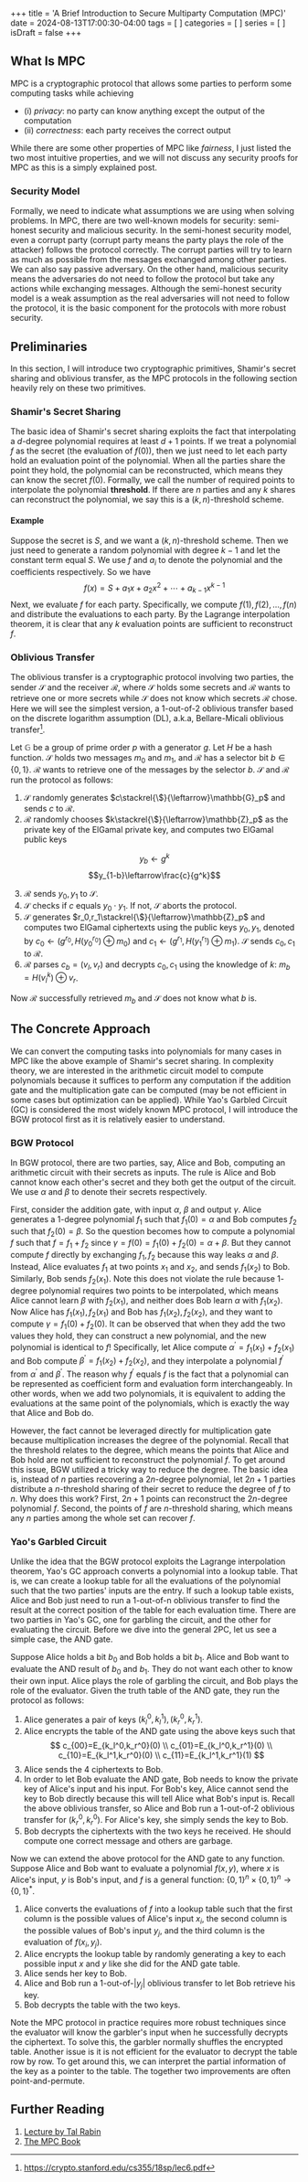 +++
title = 'A Brief Introduction to Secure Multiparty Computation (MPC)'
date = 2024-08-13T17:00:30-04:00
tags = [
]
categories = [
]
series = [
]
isDraft = false
+++

## What Is MPC

MPC is a cryptographic protocol that allows some parties to perform some computing tasks while achieving 
* (i) *privacy*: no party can know anything except the output of the computation
* (ii) *correctness*: each party receives the correct output

While there are some other properties of MPC like *fairness*, I just listed the two most intuitive properties, and we will not discuss any security proofs for MPC as this is a simply explained post.

### Security Model

Formally, we need to indicate what assumptions we are using when solving problems. In MPC, there are two well-known models for security: semi-honest security and malicious security. In the semi-honest security model, even a corrupt party (corrupt party means the party plays the role of the attacker) follows the protocol correctly. The corrupt parties will try to learn as much as possible from the messages exchanged among other parties. We can also say passive adversary. On the other hand, malicious security means the adversaries do not need to follow the protocol but take any actions while exchanging messages. Although the semi-honest security model is a weak assumption as the real adversaries will not need to follow the protocol, it is the basic component for the protocols with more robust security.

## Preliminaries

In this section, I will introduce two cryptographic primitives, Shamir's secret sharing and oblivious transfer, as the MPC protocols in the following section heavily rely on these two primitives.

### Shamir's Secret Sharing

The basic idea of Shamir's secret sharing exploits the fact that interpolating a $d$-degree polynomial requires at least $d+1$ points. If we treat a polynomial $f$ as the secret (the evaluation of $f(0)$), then we just need to let each party hold an evaluation point of the polynomial. When all the parties share the point they hold, the polynomial can be reconstructed, which means they can know the secret $f(0)$. Formally, we call the number of required points to interpolate the polynomial **threshold**. If there are $n$ parties and any $k$ shares can reconstruct the polynomial, we say this is a $(k,n)$-threshold scheme.

#### Example

Suppose the secret is $S$, and we want a $(k,n)$-threshold scheme. Then we just need to generate a random polynomial with degree $k-1$ and let the constant term equal $S$. We use $f$ and $a_i$ to denote the polynomial and the coefficients respectively. So we have 
$$
f(x)=S+a_1x+a_2x^2+\cdots+a_{k-1}x^{k-1}
$$
Next, we evaluate $f$ for each party. Specifically, we compute $f(1),f(2),\dots,f(n)$ and distribute the evaluations to each party. By the Lagrange interpolation theorem, it is clear that any $k$ evaluation points are sufficient to reconstruct $f$.

### Oblivious Transfer

The oblivious transfer is a cryptographic protocol involving two parties, the sender $\mathcal{S}$ and the receiver $\mathcal{R}$, where $\mathcal{S}$ holds some secrets and $\mathcal{R}$ wants to retrieve one or more secrets while $\mathcal{S}$ does not know which secrets $\mathcal{R}$ chose. Here we will see the simplest version, a 1-out-of-2 oblivious transfer based on the discrete logarithm assumption (DL), a.k.a, Bellare-Micali oblivious transfer[^1].

Let $\mathbb{G}$ be a group of prime order $p$ with a generator $g$. Let $H$ be a hash function. $\mathcal{S}$ holds two messages $m_0$ and $m_1$, and $\mathcal{R}$ has a selector bit $b\in\{0,1\}$. $\mathcal{R}$ wants to retrieve one of the messages by the selector $b$. $\mathcal{S}$ and $\mathcal{R}$ run the protocol as follows:

1. $\mathcal{S}$ randomly generates $c\stackrel{\$}{\leftarrow}\mathbb{G}_p$ and sends $c$ to $\mathcal{R}$.
2. $\mathcal{R}$ randomly chooses $k\stackrel{\$}{\leftarrow}\mathbb{Z}_p$ as the private key of the ElGamal private key, and computes two ElGamal public keys

$$y_b\leftarrow{g^k}$$
$$y_{1-b}\leftarrow\frac{c}{g^k}$$

3. $\mathcal{R}$ sends $y_0,y_1$ to $\mathcal{S}$.
4. $\mathcal{S}$ checks if $c$ equals $y_0\cdot{y_1}$. If not, $\mathcal{S}$ aborts the protocol.
5. $\mathcal{S}$ generates $r_0,r_1\stackrel{\$}{\leftarrow}\mathbb{Z}_p$ and computes two ElGamal ciphertexts using the public keys $y_0,y_1$, denoted by $c_0\leftarrow{(g^{r_0},H(y_0^{r_0})\oplus{m_0})}$ and $c_1\leftarrow{(g^{r_1},H(y_1^{r_1})\oplus{m_1})}$. $\mathcal{S}$ sends $c_0,c_1$ to $\mathcal{R}$.
6. $\mathcal{R}$ parses $c_b=(v_l,v_r)$ and decrypts $c_0,c_1$ using the knowledge of $k$: $m_b=H(v_l^k)\oplus{v_r}$.

Now $\mathcal{R}$ successfully retrieved $m_b$ and $\mathcal{S}$ does not know what $b$ is.

## The Concrete Approach

We can convert the computing tasks into polynomials for many cases in MPC like the above example of Shamir's secret sharing. In complexity theory, we are interested in the arithmetic circuit model to compute polynomials because it suffices to perform any computation if the addition gate and the multiplication gate can be computed (may be not efficient in some cases but optimization can be applied). While Yao's Garbled Circuit (GC) is considered the most widely known MPC protocol, I will introduce the BGW protocol first as it is relatively easier to understand.

### BGW Protocol

In BGW protocol, there are two parties, say, Alice and Bob, computing an arithmetic circuit with their secrets as inputs. The rule is Alice and Bob cannot know each other's secret and they both get the output of the circuit. We use $\alpha$ and $\beta$ to denote their secrets respectively. 

First, consider the addition gate, with input $\alpha$, $\beta$ and output $\gamma$. Alice generates a $1$-degree polynomial $f_1$ such that $f_1(0)=\alpha$ and Bob computes $f_2$ such that $f_2(0)=\beta$. So the question becomes how to compute a polynomial $f$ such that $f=f_1+f_2$ since $\gamma=f(0)=f_1(0)+f_2(0)=\alpha+\beta$. But they cannot compute $f$ directly by exchanging $f_1,f_2$ because this way leaks $\alpha$ and $\beta$. Instead, Alice evaluates $f_1$ at two points $x_1$ and $x_2$, and sends $f_1(x_2)$ to Bob. Similarly, Bob sends $f_2(x_1)$. Note this does not violate the rule because $1$-degree polynomial requires two points to be interpolated, which means Alice cannot learn $\beta$ with $f_2(x_1)$, and neither does Bob learn $\alpha$ with $f_1(x_2)$. Now Alice has $f_1(x_1),f_2(x_1)$ and Bob has $f_1(x_2),f_2(x_2)$, and they want to compute $\gamma=f_1(0)+f_2(0)$. It can be observed that when they add the two values they hold, they can construct a new polynomial, and the new polynomial is identical to $f$! Specifically, let Alice compute $\alpha^\prime=f_1(x_1)+f_2(x_1)$ and Bob compute $\beta^\prime=f_1(x_2)+f_2(x_2)$, and they interpolate a polynomial $f^\prime$ from $\alpha^\prime$ and $\beta^\prime$. The reason why $f^\prime$ equals $f$ is the fact that a polynomial can be represented as coefficient form and evaluation form interchangeably. In other words, when we add two polynomials, it is equivalent to adding the evaluations at the same point of the polynomials, which is exactly the way that Alice and Bob do.

However, the fact cannot be leveraged directly for multiplication gate because multiplication increases the degree of the polynomial. Recall that the threshold relates to the degree, which means the points that Alice and Bob hold are not sufficient to reconstruct the polynomial $f$. To get around this issue, BGW utilized a tricky way to reduce the degree. The basic idea is, instead of $n$ parties recovering a $2n$-degree polynomial, let $2n+1$ parties distribute a $n$-threshold sharing of their secret to reduce the degree of $f$ to $n$. Why does this work? First, $2n+1$ points can reconstruct the $2n$-degree polynomial $f$. Second, the points of $f$ are $n$-threshold sharing, which means any $n$ parties among the whole set can recover $f$.

### Yao's Garbled Circuit

Unlike the idea that the BGW protocol exploits the Lagrange interpolation theorem, Yao's GC approach converts a polynomial into a lookup table. That is, we can create a lookup table for all the evaluations of the polynomial such that the two parties' inputs are the entry. If such a lookup table exists, Alice and Bob just need to run a 1-out-of-n oblivious transfer to find the result at the correct position of the table for each evaluation time. There are two parties in Yao's GC, one for garbling the circuit, and the other for evaluating the circuit. Before we dive into the general 2PC, let us see a simple case, the AND gate.

Suppose Alice holds a bit $b_0$ and Bob holds a bit $b_1$. Alice and Bob want to evaluate the AND result of $b_0$ and $b_1$. They do not want each other to know their own input. Alice plays the role of garbling the circuit, and Bob plays the role of the evaluator. Given the truth table of the AND gate, they run the protocol as follows:

1. Alice generates a pair of keys $(k_l^0,k_l^1),(k_r^0,k_r^1)$.
2. Alice encrypts the table of the AND gate using the above keys such that
$$
c_{00}=E_{k_l^0,k_r^0}(0) \\
c_{01}=E_{k_l^0,k_r^1}(0) \\
c_{10}=E_{k_l^1,k_r^0}(0) \\
c_{11}=E_{k_l^1,k_r^1}(1)
$$
3. Alice sends the 4 ciphertexts to Bob.
4. In order to let Bob evaluate the AND gate, Bob needs to know the private key of Alice's input and his input. For Bob's key, Alice cannot send the key to Bob directly because this will tell Alice what Bob's input is. Recall the above oblivious transfer, so Alice and Bob run a 1-out-of-2 oblivious transfer for $(k_r^0,k_r^0)$. For Alice's key, she simply sends the key to Bob.
5. Bob decrypts the ciphertexts with the two keys he received. He should compute one correct message and others are garbage.

Now we can extend the above protocol for the AND gate to any function. Suppose Alice and Bob want to evaluate a polynomial $f(x,y)$, where $x$ is Alice's input, $y$ is Bob's input, and $f$ is a general function: $\{0,1\}^n\times\{0,1\}^n\rightarrow\{0,1\}^*$.

1. Alice converts the evaluations of $f$ into a lookup table such that the first column is the possible values of Alice's input $x_i$, the second column is the possible values of Bob's input $y_j$, and the third column is the evaluation of $f(x_i,y_j)$.
2. Alice encrypts the lookup table by randomly generating a key to each possible input $x$ and $y$ like she did for the AND gate table.
3. Alice sends her key to Bob.
4. Alice and Bob run a 1-out-of-|$y_j$| oblivious transfer to let Bob retrieve his key.
5. Bob decrypts the table with the two keys.

Note the MPC protocol in practice requires more robust techniques since the evaluator will know the garbler's input when he successfully decrypts the ciphertext. To solve this, the garbler normally shuffles the encrypted table. Another issue is it is not efficient for the evaluator to decrypt the table row by row. To get around this, we can interpret the partial information of the key as a pointer to the table. The together two improvements are often point-and-permute.

## Further Reading

1. [Lecture by Tal Rabin](https://www.youtube.com/watch?v=NOtsxHoIcWQ&list=PLtieFm4iy3qA6Q86APv90-3CYgz7fWzVg)
2. [The MPC Book](https://securecomputation.org/)

[^1]: https://crypto.stanford.edu/cs355/18sp/lec6.pdf
